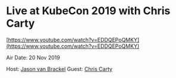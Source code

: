 # Live at KubeCon 2019 with Chris Carty     

[https://www.youtube.com/watch?v=EDDQEPoQMKY](https://www.youtube.com/watch?v=EDDQEPoQMKY)

Air Date: 20 Nov 2019

Host: [Jason van Brackel](twitter.com/jasonvanbrackel)
Guest: [Chris Carty](twitter.com/machintoshPrime)